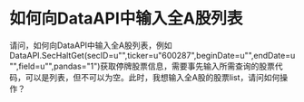 # 如何向DataAPI中输入全A股列表

请问，如何向DataAPI中输入全A股列表，例如DataAPI.SecHaltGet(secID=u"",ticker=u"600287",beginDate=u"",endDate=u"",field=u"",pandas="1")获取停牌股票信息，需要事先输入所需查询的股票代码，可以是列表，但不可以为空。此时，我想输入全A股的股票list，请问如何操作？
